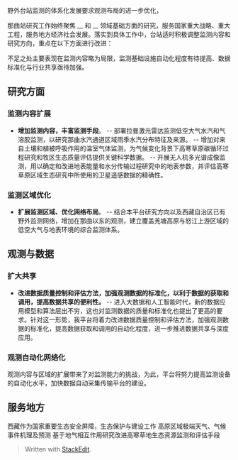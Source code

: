 野外台站监测的体系化发展要求观测布局的进一步优化，

那曲站研究工作始终聚焦 __ 和 __ 领域基础方面的研究，服务国家重大战略、重大工程，服务地方经济社会发展。落实到具体工作中，台站适时积极调整监测内容和研究方向，重点在以下方面进行改进：

不足之处主要表现在监测内容略为局限，监测基础设施自动化程度有待提高、数据标准化与行业共享亟待加强。
## 研究方面
### 监测内容扩展
- **增加监测内容，丰富监测手段**。
-- 部署拉曼激光雷达监测低空大气水汽和气溶胶监测，以研究那曲水汽通道区域雨季水汽分布特征及来源。
-- 增加对来自土壤和植被呼吸作用的温室气体监测，为气候变化背景下高寒草原碳循环过程研究和牧区生态质量评估提供关键科学数据。
-- 开展无人机多光谱成像监测，用以确定和改进地表能量和水分传输过程研究中的地表参数，并评估高寒草原区域生态研究中所使用的卫星遥感数据的精确性。
### 监测区域优化
- **扩展监测区域、优化网络布局**。
-- 结合本平台研究方向以及西藏自治区已有野外监测网络，增加在那曲以东的观测，建立覆盖羌塘高原与怒江上游区域的低空大气与地表环境的综合监测体系。
## 观测与数据
### 扩大共享
- **改进数据质量控制和评估方法，加强观测数据的标准化，以利于数据的获取和调用，提高数据共享的便利性。**
-- 进入大数据和人工智能时代，新的数据应用模型和算法层出不穷，这也对监测数据的质量和标准化也提出了更高的要求。针对这一形势，我平台将着力改进数据质量控制和评估方法，加强观测数据的标准化，提高数据获取和调用的自动化程度，进一步推进数据共享与深度应用。
### 观测自动化网络化
观测内容与区域的扩展带来了对监测能力的挑战，为此，平台将努力提高监测设备的自动化水平，加快数据自动采集传输平台的建设。
## 服务地方

西藏作为国家重要生态安全屏障，生态保护与建设工作
高原区域极端天气、气候事件机理及预测
基于地气相互作用研究改进高寒草地生态资源监测和评估手段

> Written with [StackEdit](https://stackedit.io/).
<!--stackedit_data:
eyJoaXN0b3J5IjpbMTU5MDM1NjQyOCwtNjM2MjEzNzgxLC02NT
E5NjUxNTEsLTQxMzgxMzcyNiw2MDg3MTkyMjEsMTMxNjk4Nzgz
MiwxNTQzMTc4NDQ5LDIwMTU4NjQ0NTUsMTY4Mzc4NjcyMCwtMT
YzMzEwNjQyOCwtMjMzNzE3MTA5LC00Mjc0NzAwMjAsMzgxNzM5
OTYxLC05MjY2MjM5NTQsMjA4NzEzMTY3NywyNzUzNDkwNzcsLT
k2OTYwMDE0MywtMzU1NjExMDU3LC0xMTkxMTMxMzU5LDE3OTY0
OTU2MzhdfQ==
-->